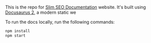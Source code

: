 This is the repo for [Slim SEO Documentation](https://docs.wpslimseo.com) website. It's built using [Docusaurus 2](https://docusaurus.io/), a modern static we

To run the docs locally, run the following commands:

```bash
npm install
npm start
```
